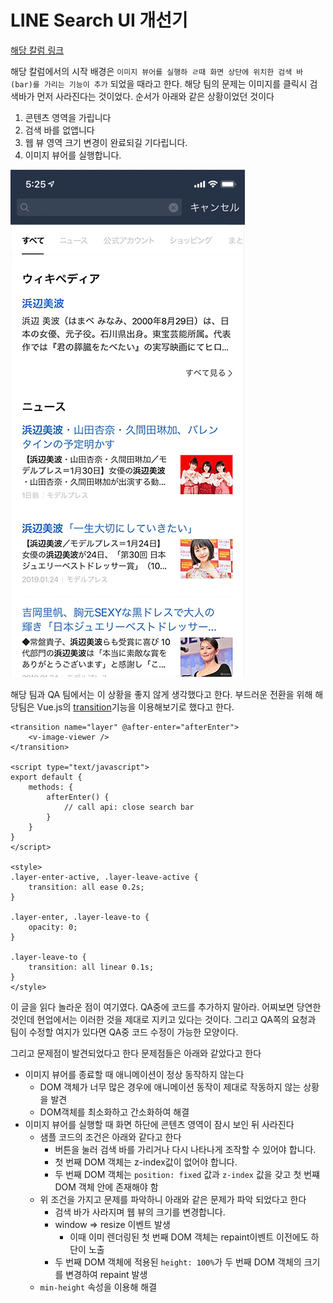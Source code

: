 # LINE Search UI 개선기

[해당 칼럼 링크](https://engineering.linecorp.com/ko/blog/improve-line-search-ui/)

해당 칼럼에서의 시작 배경은 `이미지 뷰어를 실행하 ㄹ때 화면 상단에 위치한 검색 바(bar)를 가리는 기능이 추가` 되었을 때라고 한다. 해당 팀의 문제는 이미지를 클릭시 검색바가 먼저 사라진다는 것이었다. 순서가 아래와 같은 상황이었던 것이다

1. 콘텐츠 영역을 가립니다
2. 검색 바를 없앱니다
3. 웹 뷰 영역 크기 변경이 완료되길 기다립니다.
4. 이미지 뷰어를 실행합니다.

![](LINESearchUI2.gif)

해당 팀과 QA 팀에서는 이 상황을 좋지 않게 생각했다고 한다. 부드러운 전환을 위해 해당팀은 Vue.js의 [transition](https://vuejs.org/v2/guide/transitions.html)기능을 이용해보기로 했다고 한다.

```vue
<transition name="layer" @after-enter="afterEnter">
	<v-image-viewer />
</transition>

<script type="text/javascript">
export default {
    methods: {
        afterEnter() {
            // call api: close search bar
        }
    }
}
</script>

<style>
.layer-enter-active, .layer-leave-active {
    transition: all ease 0.2s;
}

.layer-enter, .layer-leave-to {
    opacity: 0;
}

.layer-leave-to {
    transition: all linear 0.1s;
}
</style>
```

이 글을 읽다 놀라운 점이 여기였다. QA중에 코드를 추가하지 말아라. 어찌보면 당연한 것인데 현업에서는 이러한 것을 제대로 지키고 있다는 것이다. 그리고 QA쪽의 요청과 팀이 수정할 여지가 있다면 QA중 코드 수정이 가능한 모양이다.

그리고 문제점이 발견되었다고 한다 문제점들은 아래와 같았다고 한다

- 이미지 뷰어를 종료할 때 애니메이션이 정상 동작하지 않는다
  - DOM 객체가 너무 많은 경우에 애니메이션 동작이 제대로 작동하지 않는 상황을 발견
  - DOM객체를 최소화하고 간소화하여 해결
- 이미지 뷰어를 실행할 때 화면 하단에 콘텐츠 영역이 잠시 보인 뒤 사라진다
  - 샘플 코드의 조건은 아래와 같다고 한다
    - 버튼을 눌러 검색 바를 가리거나 다시 나타나게 조작할 수 있어야 합니다.
    - 첫 번째 DOM 객체는 z-index값이 없어야 합니다.
    - 두 번째 DOM 객체는 `position: fixed` 값과 `z-index` 값을 갖고 첫 번쨰 DOM 객체 안에 존재해야 함
  - 위 조건을 가지고 문제를 파악하니 아래와 같은 문제가 파악 되었다고 한다
    - 검색 바가 사라지며 웹 뷰의 크기를 변경합니다.
    - window => resize 이벤트 발생
      - 이때 이미 렌더링된 첫 번째 DOM 객체는 repaint이벤트 이전에도 하단이 노출
    - 두 번째 DOM 객체에 적용된 `height: 100%`가 두 번째 DOM 객체의 크기를 변경하여 repaint 발생
  - `min-height` 속성을 이용해 해결


